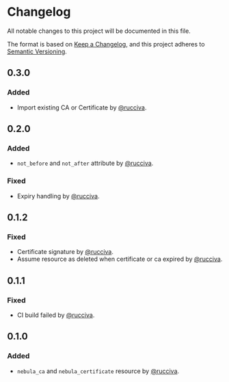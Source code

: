 # Changelog

All notable changes to this project will be documented in this file.

The format is based on [Keep a Changelog](https://keepachangelog.com/en/1.0.0/),
and this project adheres to [Semantic Versioning](https://semver.org/spec/v2.0.0.html).

## 0.3.0

### Added

- Import existing CA or Certificate by [@rucciva](https://github.com/rucciva).

## 0.2.0

### Added

- `not_before` and `not_after` attribute by [@rucciva](https://github.com/rucciva).

### Fixed

- Expiry handling by [@rucciva](https://github.com/rucciva).

## 0.1.2

### Fixed

- Certificate signature by [@rucciva](https://github.com/rucciva).
- Assume resource as deleted when certificate or ca expired by [@rucciva](https://github.com/rucciva).

## 0.1.1

### Fixed

- CI build failed by [@rucciva](https://github.com/rucciva).

## 0.1.0

### Added

- `nebula_ca` and `nebula_certificate` resource  by [@rucciva](https://github.com/rucciva).
